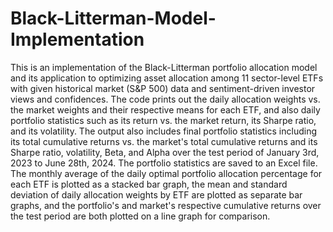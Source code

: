 # Black-Litterman-Model-Implementation

This is an implementation of the Black-Litterman portfolio allocation model and its application to optimizing asset allocation among 11 sector-level ETFs with given historical market (S&P 500) data and sentiment-driven investor views and confidences. The code prints out the daily allocation weights vs. the market weights and their respective means for each ETF, and also daily portfolio statistics such as its return vs. the market return, its Sharpe ratio, and its volatility. The output also includes final portfolio statistics including its total cumulative returns vs. the market's total cumulative returns and its Sharpe ratio, volatility, Beta, and Alpha over the test period of January 3rd, 2023 to June 28th, 2024. The portfolio statistics are saved to an Excel file. The monthly average of the daily optimal portfolio allocation percentage for each ETF is plotted as a stacked bar graph, the mean and standard deviation of daily allocation weights by ETF are plotted as separate bar graphs, and the portfolio's and market's respective cumulative returns over the test period are both plotted on a line graph for comparison.
